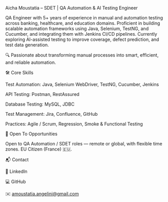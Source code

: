 Aicha Moustatia – SDET | QA Automation & AI Testing Engineer

QA Engineer with 5+ years of experience in manual and automation testing across banking, healthcare, and education domains.
Proficient in building scalable automation frameworks using Java, Selenium, TestNG, and Cucumber, and integrating them with Jenkins CI/CD pipelines.
Currently exploring AI-assisted testing to improve coverage, defect prediction, and test data generation.

🔍 Passionate about transforming manual processes into smart, efficient, and reliable automation.

🛠 Core Skills

Test Automation: Java, Selenium WebDriver, TestNG, Cucumber, Jenkins

API Testing: Postman, RestAssured

Database Testing: MySQL, JDBC

Test Management: Jira, Confluence, GitHub

Practices: Agile / Scrum, Regression, Smoke & Functional Testing

🚀 Open To Opportunities

Open to QA Automation / SDET roles — remote or global, with flexible time zones.
EU Citizen (France) 🇪🇺.

📬 Contact

💼 LinkedIn

💻 GitHub

✉️ amoustatia.angelini@gmail.com

